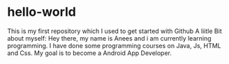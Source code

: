 # hello-world
This is my first repository which I used to get started with Github
A liitle Bit about myself:
    Hey there, my name is Anees and i am currently learning programming. I have done some programming courses on Java, Js, HTML and Css. My goal is to become a Android App Developer.
